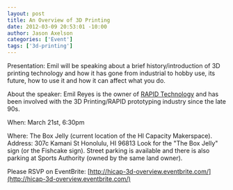 ```yaml
--- 
layout: post
title: An Overview of 3D Printing
date: 2012-03-09 20:53:01 -10:00
author: Jason Axelson
categories: ['Event']
tags: ['3d-printing']
---
```

Presentation: Emil will be speaking about a brief history/introduction of 3D printing technology and how it has gone from industrial to hobby use, its future, how to use it and how it can affect what you do.  

About the speaker: Emil Reyes is the owner of [RAPID Technology](http://www.thinkrapid.com/) and has been involved with the 3D Printing/RAPID prototyping industry since the late 90s.

When: March 21st, 6:30pm

Where: The Box Jelly (current location of the HI Capacity Makerspace).
Address: 307c Kamani St Honolulu, HI 96813
Look for the "The Box Jelly" sign (or the Fishcake sign).
Street parking is available and there is also parking at Sports Authority (owned by the same land owner).

Please RSVP on EventBrite: [http://hicap-3d-overview.eventbrite.com/](http://hicap-3d-overview.eventbrite.com/)
